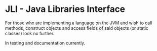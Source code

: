 # JLI - Java Libraries Interface

For those who are implementing a language on the JVM and wish to call methods, construct objects
and access fields of said objects (or static classes) look no further.

In testing and documentation currently.
